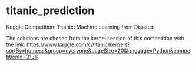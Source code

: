 # titanic_prediction
Kaggle Competition: Titanic: Machine Learning from Disaster

The solutions are chosen from the kernel session of this competition with the link: https://www.kaggle.com/c/titanic/kernels?sortBy=hotness&group=everyone&pageSize=20&language=Python&competitionId=3136
